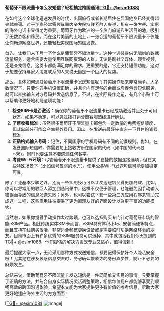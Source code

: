 **葡萄牙不限流量卡怎么发短信？轻松搞定跨国通讯[[TG💪+ @esim1088](https://t.me/s/esim1088)]**

在如今这个全球化迅速发展的时代，出国旅行或者长期居住在异国他乡已经变得越来越普遍。对于那些经常需要与国内亲友保持联系的人来说，拥有一张方便、实惠的海外电话卡显得尤为重要。葡萄牙作为欧洲的一个热门旅游和生活目的地，吸引了无数游客和移民。而在这片美丽的土地上，一张合适的葡萄牙不限流量卡不仅能让你畅游网络世界，还能轻松实现国际短信发送。

首先，让我们来了解一下什么是葡萄牙不限流量卡。这种卡通常提供无限制的数据流量服务，适合需要大量使用互联网资源的人群。无论是刷社交媒体、观看视频，还是查找信息，这类卡都能满足你的需求。更重要的是，它还支持短信功能，这对于想要保持与家人朋友联系的人来说无疑是一个巨大的优势。

那么，具体如何通过葡萄牙不限流量卡发送短信呢？其实操作起来非常简单。大多数情况下，只要你的手机设置正确，并且卡内有足够的余额或套餐包含短信服务，就可以直接输入对方号码并发送信息了。不过，在实际操作之前，有几个小贴士可以帮助你更好地利用这项功能：

1. **检查SIM卡是否激活**：确保你的葡萄牙不限流量卡已经成功激活并且处于可用状态。如果不确定，可以通过拨打运营商客服热线进行确认。
2. **了解收费标准**：虽然很多葡萄牙不限流量卡都包含一定数量的免费短信额度，但超出部分可能会产生额外费用。因此，在发送前最好先查询一下具体的资费标准。
3. **正确格式输入号码**：记住，不同国家的手机号码有不同的前缀规则。例如，在发送国际短信时，你需要加上接收方所在国家的代码（如中国的代码是+86）。同时也要注意不要遗漏任何数字。
4. **考虑Wi-Fi环境**：尽管葡萄牙不限流量卡提供了便捷的数据连接选项，但在某些特殊场景下（比如信号较弱的地方），使用公共Wi-Fi发送短信可能更加稳定可靠。

除了上述基本步骤之外，还有一些实用技巧可以让发送短信变得更加高效。比如，你可以将常用的联系人添加到通讯录中，这样不仅便于管理，也能避免因手动输入错误而导致的信息发送失败；另外，也可以尝试下载一些第三方应用程序来辅助完成这一过程，这些应用往往提供了更为直观友好的界面设计以及更丰富的功能模块。

当然啦，如果你觉得手动操作太过繁琐，也可以选择购买专门针对葡萄牙市场的智能eSIM产品。相比传统实体SIM卡而言，eSIM具有体积小巧、安装简便等特点，而且支持在线购买激活，非常适合频繁更换设备或是需要临时切换网络环境的朋友。目前市面上有许多优秀的eSIM服务商可供选择，其中就包括我们今天提到的[TG💪+ @esim1088](https://t.me/s/esim1088)，他们提供的解决方案既专业又贴心，值得信赖！

最后提醒大家一点，无论采用哪种方式发送短信，都要记得保护好个人隐私安全哦！尤其是在涉及敏感信息交流时，务必确认接收方的身份真实性，防止不必要的麻烦发生。

总结来说，借助葡萄牙不限流量卡发送短信是一件既简单又实用的事情。只要掌握了正确的方法，并结合自身实际情况灵活调整策略，相信每位用户都能够享受到顺畅高效的跨国沟通体验。希望本文能为大家提供更多有价值的参考信息，帮助大家更好地适应海外生活的方方面面！

[[TG💪+ @esim1088](https://t.me/s/esim1088) ![Image](https://i.postimg.cc/4NQfJmqS/Snipaste-2025-05-13-00-14-12.png)]